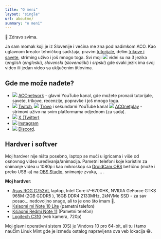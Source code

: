 ```yaml
---
title: "O meni"
layout: "single"
url: aboutme/
summary: "o meni"
---
```


👋 Zdravo svima.

Ja sam momak koji je iz Slovenije i većina me zna pod nadimkom ACO. Kao uglavnom kreator tehničkog sadržaja, pravim [tutorijale](/sr-latn/tags/ "Kliknite/tapnite, da otvorite sajt!"), delim [trikove i savete](/sr-latn/tags/ "Kliknite/tapnite, da otvorite sajt!"), striming uživo i još mnogo toga. Svi moji ![](/images/social-logos/YouTube.png) videi su na 3 jezika (*english* (*engleski*), *slovenski* (*slovenački*) i *srpski*) gde svaki jezik ima svoj video ili jedan video sa uključenim titlovima.

## Gde me može nađete?

- ![](/images/social-logos/YouTube.png) [ACOnetwork](https://www.youtube.com/aconetwork "KlKliknite/tapnite, da otvorite moj kanal na YouTube!") - glavni YouTube kanal, gde možete pronaći tutorijale, savete, trikove, recenzije, popravke i još mnogo toga.
- ![](/images/social-logos/Twitch.png) [Twitch](https://www.twitch.tv/aconetwork1 "Kliknite/tapnite, da otvorite moj kanal na Twitch!"), ![](/images/social-logos/Trovo.png) [Trovo](https://trovo.live/aconetwork "Kliknite/tapnite, da otvorite moj kanal na Trovo!") i sekundarni YouTube kanal ![](/images/social-logos/YouTube.png) [ACOnetplay](https://youtube.com/@aconetplay "Kliknite/tapnite, da otvorite moj sekundarni kanal na YouTube!") - strimovi uživo na svim platformama odjednom (za sada).
- ![](/images/social-logos/Twitter.png) [X (Twitter)](https://www.x.com/aconetwork "Kliknite/tapnite, da otvorite moj X (Twitter)!")
- ![](/images/social-logos/Instagram.png) [Instagram](https://www.instagram.com/aconetwork "Kliknite/tapnite, da otvorite moj Instagram!")
- ![](/images/social-logos/Discord.png) [Discord](https://discord.gg/4GpKeAn "Kliknite/tapnite, da otvorite moj server Discord!").

## Hardver i softver

Moj hardver nije ništa posebno, laptop se muči u igricama i više od osnovnog video uređivanja/animacija. Pametni telefoni koje koristim za snimanje videa u 1080p i kao mikroskop sa [DroidCam OBS](https://droidcam.app/obs/ "Kliknite/tapnite, da posetite sajt DroidCam OBS od Dev47Apps!") bežično (može i preko USB-a) na [OBS Studio](https://obsproject.com/ "Kliknite/tapnite da posetite sajt OBS Studio!"), snimanje zvuka, ... .

**Moj hardver:**

 - [Asus ROG G752VL](https://laptopmedia.com/laptop-specs/asus-rog-g752vl "Kliknite/tapnite, da vidite više specifikacija!") laptop, Intel Core i7-6700HK, NVIDIA GeForce GTKS 965M (2GB GDDR5 ), 16GB DDR4 2133MHz, 2kNVMe SSD - za sav posao... nedovoljno snage, ali to je ono što imam 🙂.
 - [Ksiaomi mi Note 10 Lite](https://www.gsmarena.com/xiaomi_mi_note_10_lite-10183.php "Kliknite/tapnite, da vidite više specifikacija!") (pametni telefon)
 - [Ksiaomi Redmi Note 11](https://www.gsmarena.com/xiaomi_redmi_note_11-11336.php "Kliknite/tapnite, da vidite više specifikacija!") (Pametni telefon)
 - [Logitech C310](https://www.logitech.com/en-us/products/webcams/c310-hd-webcam.960-000585.html "Kliknite/tapnite, da posetite sajt Logitech!") (veb kamera, 720p)

Moj glavni operativni sistem (OS) je Vindovs 10 pro 64-bit, ali tu i tamo naučim Linuk Mint gde je između ostalog napravljena ova veb lokacija 😁.